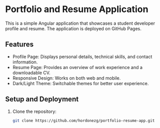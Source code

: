 # Portfolio and Resume Application

This is a simple Angular application that showcases a student developer profile and resume. The application is deployed on GitHub Pages.

## Features

- Profile Page: Displays personal details, technical skills, and contact information.
- Resume Page: Provides an overview of work experience and a downloadable CV.
- Responsive Design: Works on both web and mobile.
- Dark/Light Theme: Switchable themes for better user experience.

## Setup and Deployment

1. Clone the repository:
   ```sh
   git clone https://github.com/hordonezg/portfolio-resume-app.git
